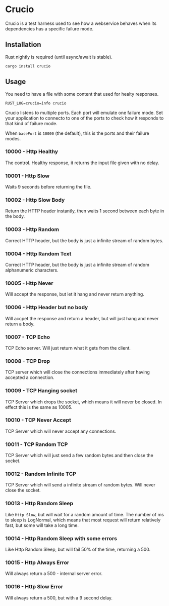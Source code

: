 # Crucio

Crucio is a test harness used to see how a webservice behaves when its dependencies has a specific failure mode.

## Installation

Rust nightly is required (until async/await is stable).

```
cargo install crucio
```

## Usage

You need to have a file with some content that used for healty responses.

```
RUST_LOG=crucio=info crucio
```

Crucio listens to multiple ports. Each port will emulate one failure mode. Set your application
to connecto to one of the ports to check how it responds to that kind of failure mode.

When `basePort` is `10000` (the default), this is the ports and their failure modes.

### 10000 - Http Healthy

The control. Healthy response, it returns the input file given with no delay.

### 10001 - Http Slow

Waits 9 seconds before returning the file.

### 10002 - Http Slow Body

Return the HTTP header instantly, then waits 1 second between each byte in the body.

### 10003 - Http Random

Correct HTTP header, but the body is just a infinite stream of random bytes.

### 10004 - Http Random Text

Correct HTTP header, but the body is just a infinite stream of random alphanumeric characters.

### 10005 - Http Never

Will accept the response, but let it hang and never return anything.

### 10006 - Http Header but no body

Will accpet the response and return a header, but will just hang and never return a body.

### 10007 - TCP Echo

TCP Echo server. Will just return what it gets from the client.

### 10008 - TCP Drop

TCP server which will close the connections immediately after having accepted a connection.

### 10009 - TCP Hanging socket

TCP Server which drops the socket, which means it will never be closed. In effect this is the same as 10005.

### 10010 - TCP Never Accept

TCP Server which will never accept any connections.

### 10011 - TCP Random TCP

TCP Server which will just send a few random bytes and then close the socket.

### 10012 - Random Infinite TCP

TCP Server which will send a infinite stream of random bytes. Will never close the socket.

### 10013 - Http Random Sleep

Like `Http Slow`, but will wait for a random amount of time. The number of ms to sleep is LogNormal, which means that most request will return relatively fast, but some will take a long time.

### 10014 - Http Random Sleep with some errors

Like Http Random Sleep, but will fail 50% of the time, returning a 500.

### 10015 - Http Always Error

Will always return a 500 - internal server error.

### 10016 - Http Slow Error

Will always return a 500, but with a 9 second delay.
